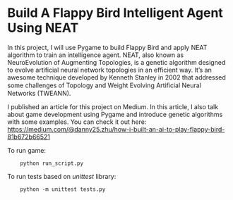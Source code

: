 # Build A Flappy Bird Intelligent Agent Using NEAT 

In this project, I will use Pygame to build Flappy Bird and apply NEAT algorithm to train an intelligence agent. NEAT, also known as NeuroEvolution of Augmenting Topologies, is a genetic algorithm designed to evolve artificial neural network topologies in an efficient way. It’s an awesome technique developed by Kenneth Stanley in 2002 that addressed some challenges of Topology and Weight Evolving Artiﬁcial Neural Networks (TWEANN).

I published an article for this project on Medium. In this article, I also talk about game development using Pygame and introduce genetic algorithms with some examples. You can check it out here: https://medium.com/@danny25.zhu/how-i-built-an-ai-to-play-flappy-bird-81b672b66521

To run game:
```
	python run_script.py
```

To run tests based on *unittest* library:
```
	python -m unittest tests.py
```